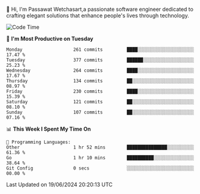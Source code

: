 
👋 Hi, I'm Passawat Wetchasart,a passionate software engineer dedicated to crafting elegant solutions that enhance people's lives through technology.


<!--START_SECTION:waka-->
![Code Time](http://img.shields.io/badge/Code%20Time-1%2C668%20hrs%2046%20mins-blue)

📅 **I'm Most Productive on Tuesday** 

```text
Monday                   261 commits         ████░░░░░░░░░░░░░░░░░░░░░   17.47 % 
Tuesday                  377 commits         ██████░░░░░░░░░░░░░░░░░░░   25.23 % 
Wednesday                264 commits         ████░░░░░░░░░░░░░░░░░░░░░   17.67 % 
Thursday                 134 commits         ██░░░░░░░░░░░░░░░░░░░░░░░   08.97 % 
Friday                   230 commits         ████░░░░░░░░░░░░░░░░░░░░░   15.39 % 
Saturday                 121 commits         ██░░░░░░░░░░░░░░░░░░░░░░░   08.10 % 
Sunday                   107 commits         ██░░░░░░░░░░░░░░░░░░░░░░░   07.16 % 
```


📊 **This Week I Spent My Time On** 

```text
💬 Programming Languages: 
Other                    1 hr 52 mins        ███████████████░░░░░░░░░░   61.36 % 
Go                       1 hr 10 mins        ██████████░░░░░░░░░░░░░░░   38.64 % 
Git Config               0 secs              ░░░░░░░░░░░░░░░░░░░░░░░░░   00.00 % 
```


 Last Updated on 19/06/2024 20:20:13 UTC
<!--END_SECTION:waka-->

<!--
**markpassawat/markpassawat** is a ✨ _special_ ✨ repository because its `README.md` (this file) appears on your GitHub profile.

Here are some ideas to get you started:

- 🔭 I’m currently working on ...
- 🌱 I’m currently learning ...
- 👯 I’m looking to collaborate on ...
- 🤔 I’m looking for help with ...
- 💬 Ask me about ...
- 📫 How to reach me: ...
- 😄 Pronouns: He/Him
- ⚡ Fun fact: ...
-->
